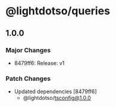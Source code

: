 # @lightdotso/queries

## 1.0.0

### Major Changes

- 8479ff6: Release: v1

### Patch Changes

- Updated dependencies [8479ff6]
  - @lightdotso/tsconfig@1.0.0
